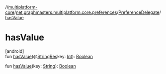 //[multiplatform-core](../../../index.md)/[net.graphmasters.multiplatform.core.preferences](../index.md)/[PreferenceDelegate](index.md)/[hasValue](has-value.md)

# hasValue

[android]\
fun [hasValue](has-value.md)(@[StringRes](https://developer.android.com/reference/kotlin/androidx/annotation/StringRes.html)key: [Int](https://kotlinlang.org/api/latest/jvm/stdlib/kotlin/-int/index.html)): [Boolean](https://kotlinlang.org/api/latest/jvm/stdlib/kotlin/-boolean/index.html)

fun [hasValue](has-value.md)(key: [String](https://kotlinlang.org/api/latest/jvm/stdlib/kotlin/-string/index.html)): [Boolean](https://kotlinlang.org/api/latest/jvm/stdlib/kotlin/-boolean/index.html)
